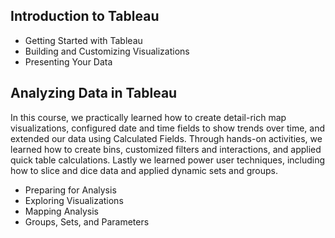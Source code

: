 

## Introduction to Tableau

- Getting Started with Tableau
- Building and Customizing Visualizations
- Presenting Your Data

## Analyzing Data in Tableau
In this course, we practically learned how to create detail-rich map visualizations, configured date and time fields to show trends over time, and extended our data using Calculated Fields. Through hands-on activities, we learned how to create bins, customized filters and interactions, and applied quick table calculations. Lastly we learned power user techniques, including how to slice and dice data and applied dynamic sets and groups.

- Preparing for Analysis
- Exploring Visualizations
- Mapping Analysis
- Groups, Sets, and Parameters
